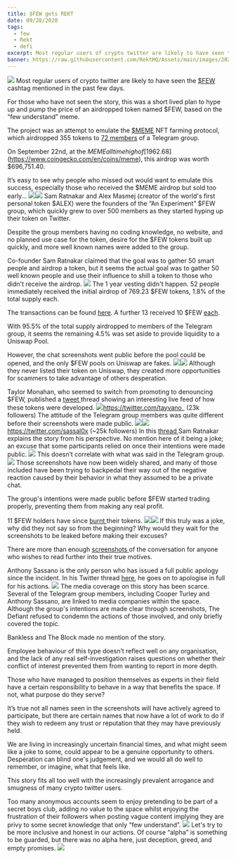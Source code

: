 ```yaml
---
title: $FEW gets REKT
date: 09/28/2020
tags:
  - few
  - Rekt
  - defi
excerpt: Most regular users of crypto twitter are likely to have seen the $FEW cashtag mentioned in the past few days. For those who have not seen the story, this was a short lived plan to hype up and pump the price of an airdropped token named $FEW, based on the “few understand” meme.
banner: https://raw.githubusercontent.com/RektHQ/Assets/main/images/2020/09/REKT-blood-3.jpg
---
```


![](https://raw.githubusercontent.com/RektHQ/Assets/main/images/2020/09/REKT-blood-3.jpg)
Most regular users of crypto twitter are likely to have seen the [$FEW](https://etherscan.io/token/0x8d588b66b9c605bd1f6e9b75cb9365aad5b97140) cashtag mentioned in the past few days.

For those who have not seen the story, this was a short lived plan to hype up and pump the price of an airdropped token named $FEW, based on the “few understand” meme.

The project was an attempt to emulate the [$MEME](https://etherscan.io/token/0xd5525d397898e5502075ea5e830d8914f6f0affe) NFT farming protocol, which airdropped 355 tokens to [72 members](https://etherscan.io/tx/0x94782d2f3ef4c580dd009d37809066468de0837486a2602eb9876a07c39759cd) of a Telegram group.

On September 22nd, at the $MEME all time high of [$1962.68](https://www.coingecko.com/en/coins/meme), this airdrop was worth $696,751.40.

It’s easy to see why people who missed out would want to emulate this success, especially those who received the $MEME airdrop but sold too early…
![](https://lh3.googleusercontent.com/BmvDfrDzB36u3LyUr0KItoSe-QfDleQ19gpVOp3mHuT4JF6cM2hAuleyzdlugn1pHpOVRHefv16s9b7CgvMorXa2IxSg8M0yuXyf2_Byvmq3oMCEl_ku0y5mIvT8dFYyz1D3GiB6)![](https://lh4.googleusercontent.com/SV9UAhHduhL5zQeckH4IKGsus216Wsw_ucOpHefxfjCdhDjYAv8uhoYjaRyFJIYPaVFQ6gvOsWGmeMq1Hp5eh0KLX2xpQ4yvauvQuqZ1a17DnUMb4FYFrAjXrQVFAOrN4vuWBJId)
Sam Ratnakar and Alex Masmej (creator of the world's first personal token $ALEX) were the founders of the “An Experiment” $FEW group, which quickly grew to over 500 members as they started hyping up their token on Twitter.

Despite the group members having no coding knowledge, no website, and no planned use case for the token, desire for the $FEW tokens built up quickly, and more well known names were added to the group.

Co-founder Sam Ratnakar claimed that the goal was to gather 50 smart people and airdrop a token, but it seems the actual goal was to gather 50 well known people and use their influence to shill a token to those who didn't receive the airdrop.
![](https://raw.githubusercontent.com/RektHQ/Assets/main/images/2020/09/vested-1.jpeg)
The 1 year vesting didn't happen. 52 people immediately received the initial airdrop of 769.23 $FEW tokens, 1.8% of the total supply each.

The transactions can be found [here](https://etherscan.io/token/0x8d588b66b9c605bd1f6e9b75cb9365aad5b97140?a=0xa5025faba6e70b84f74e9b1113e5f7f4e7f4859f). A further 13 received 10 $FEW [each](https://etherscan.io/tx/0x77777c023aa29aeae7298b975d6afd3a586214658a57897a79f9ca32196100c2).

With 95.5% of the total supply airdropped to members of the Telegram group, it seems the remaining 4.5% was set aside to provide liquidity to a Uniswap Pool.

However, the chat screenshots went public before the pool could be opened, and the only $FEW pools on Uniswap are fakes.
![](https://raw.githubusercontent.com/RektHQ/Assets/main/images/2020/09/exitscam.jpeg)![](https://raw.githubusercontent.com/RektHQ/Assets/main/images/2020/09/unipools.jpeg)
Although they never listed their token on Uniswap, they created more opportunities for scammers to take advantage of others desperation.

Taylor Monahan, who seemed to switch from promoting to denouncing $FEW, published a [tweet ](https://twitter.com/tayvano_/status/1308513470006980608?s=20)thread showing an interesting live feed of how these tokens were developed.
![](https://raw.githubusercontent.com/RektHQ/Assets/main/images/2020/09/TM.jpeg)https://twitter.com/tayvano_ (23k followers)
The attitude of the Telegram group members was quite different before their screenshots were made public.
![](https://raw.githubusercontent.com/RektHQ/Assets/main/images/2020/09/Screenshot-2020-09-26-at-08.50.02.png)![](https://lh4.googleusercontent.com/Eb68Y5HGqWf9H7cquujDmlzQ0Lk8j0D7i5-cCeprtC80yiYL9XNHvwTr4Ve0V4Ol_PbDDtdkfUi1teNNzGPm_MrKx4azU-58m0HhjcqKXcmHZImsWyhbUee6kAhXI-Zd7_D25-sL)https://twitter.com/sassal0x (~25k followers)
In this [thread ](https://twitter.com/mrdotboson/status/1308538094463844352?s=20)Sam Ratnakar explains the story from his perspective. No mention here of it being a joke; an excuse that some participants relied on once their intentions were made public.
![](https://lh6.googleusercontent.com/ClwSzg1-ryvSEC7LdjeFYOAvl2hexwbj5jGY83rHZj_aCKzcffOcWFqq_iqB5SdcsCscVhZcLCtEtcIYpdKKEQ8-lTu0cVq67eTBFLF4m_lFNFhKP7bd8OUBkP1ul1Gzm4wOl1np)
This doesn’t correlate with what was said in the Telegram group.
![](https://lh6.googleusercontent.com/wUSULEDE78A-_gCyb__90aB2YkJQddxZayEVso6q4AWp30xbr_rDpbKiUQ6z54GZJ-XZoEk7935qcjg7WvEry4hWNQn8xttc3ea7vH1ajFQsJDyx3N0gSG6iLxmxULtp9XYA6lJN)
Those screenshots have now been widely shared, and many of those included have been trying to backpedal their way out of the negative reaction caused by their behavior in what they assumed to be a private chat.

The group's intentions were made public before $FEW started trading properly, preventing them from making any real profit.

11 $FEW holders have since [burnt ](https://etherscan.io/token/0x8d588b66b9c605bd1f6e9b75cb9365aad5b97140?a=0x000000000000000000000000000000000000dead)their tokens.
![](https://lh4.googleusercontent.com/WoCSlvv_qeKE9jfVOJ8JFMqNI1A6U7ykcOf1B3O5mGH0VgFK7z8K-nfGC0qjvVg4CcoZskKooZLi5yRhqwpkKAphlM3hyMeP-vdPwFz-MHwO2jlHSXPIIN5Z7OLu3xZDLYvTu0vE)![](https://lh3.googleusercontent.com/9zCmkQ33ZI45VSYIYBOqnWP3Ct_dU5F1esKabHP1gdif31CEsjBUlZe0xx41jd39tnfdCfxZjdphkzoQuVV4xnuQ1a9unx1nHMbK8CIhdi59Ba9qQFnoZkULhQYuFfW1xIhWCHUF)
If this truly was a joke, why did they not say so from the beginning? Why would they wait for the screenshots to be leaked before making their excuses?

There are more than enough [screenshots ](https://twitter.com/DegenAgent/status/1308622024856670208)of the conversation for anyone who wishes to read further into their true motives.

Anthony Sassano is the only person who has issued a full public apology since the incident. In his Twitter thread [here](https://twitter.com/sassal0x/status/1308747708019011584?s=20), he goes on to apologise in full for his actions.
![](https://raw.githubusercontent.com/RektHQ/Assets/main/images/2020/09/sassory2.jpeg)
The media coverage on this story has been scarce. Several of the Telegram group members, including Cooper Turley and Anthony Sassano, are linked to media companies within the space. Although the group's intentions are made clear through screenshots, The Defiant refused to condemn the actions of those involved, and only briefly covered the topic.

Bankless and The Block made no mention of the story.

Employee behaviour of this type doesn’t reflect well on any organisation, and the lack of any real self-investigation raises questions on whether their conflict of interest prevented them from wanting to report in more depth.

Those who have managed to position themselves as experts in their field have a certain responsibility to behave in a way that benefits the space. If not, what purpose do they serve?

It’s true not all names seen in the screenshots will have actively agreed to participate, but there are certain names that now have a lot of work to do if they wish to redeem any trust or reputation that they may have previously held.

We are living in increasingly uncertain financial times, and what might seem like a joke to some, could appear to be a genuine opportunity to others. Desperation can blind one's judgement, and we would all do well to remember, or imagine, what that feels like.

This story fits all too well with the increasingly prevalent arrogance and smugness of many crypto twitter users.

Too many anonymous accounts seem to enjoy pretending to be part of a secret boys club, adding no value to the space whilst enjoying the frustration of their followers when posting vague content implying they are privy to some secret knowledge that only “few understand”.
![](https://lh5.googleusercontent.com/rNArPac7g3jvDyED1WMTpDueBsesT19gO7vqZt9SJSPlAHRFXMxZzz6M_cF8v72tOjzPFCJlau-eR9IPY9zdX2HQ-WbUmeYQyjWvRs1G7kuiOLEfqqgNYrwvEr4O1McsFvHq94UU)
Let's try to be more inclusive and honest in our actions. Of course “alpha” is something to be guarded, but there was no alpha here, just deception, greed, and empty promises.
![](https://lh5.googleusercontent.com/AsnDgcmiZ87dJSog8uehl6uj4ZWS4wRyXHbOlNL98K3fPgNp0rnXFcF8Uh5ltuoJzSykH-tBLmOo8X7l6rBMpLKhn8P6efx3O5Y-4GBGtc4Jpsd8ugUzxKJvp4PBFQ57oc4QIvOm)
